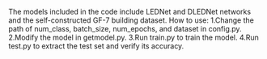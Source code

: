 The models included in the code include LEDNet and DLEDNet networks and the self-constructed GF-7 building dataset. How to use:
1.Change the path of num_class, batch_size, num_epochs, and dataset in config.py. 
2.Modify the model in getmodel.py. 
3.Run train.py to train the model. 
4.Run test.py to extract the test set and verify its accuracy.

